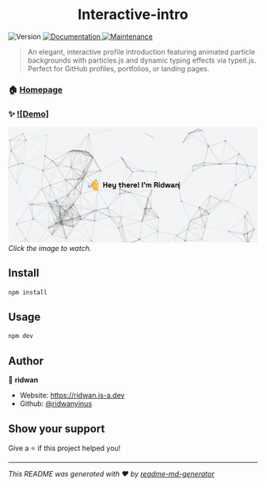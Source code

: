 <h1 align="center">Interactive-intro</h1>
<p>
  <img alt="Version" src="https://img.shields.io/badge/version-0.0.0-blue.svg?cacheSeconds=2592000" />
  <a href="https://github.com/ridwanyinus/Interactive-intro#readme" target="_blank">
    <img alt="Documentation" src="https://img.shields.io/badge/documentation-yes-brightgreen.svg" />
  </a>
  <a href="https://github.com/ridwanyinus/Interactive-intro/graphs/commit-activity" target="_blank">
    <img alt="Maintenance" src="https://img.shields.io/badge/Maintained%3F-yes-green.svg" />
  </a>
</p>

> An elegant, interactive profile introduction featuring animated particle backgrounds with particles.js and dynamic typing effects via typeit.js. Perfect for GitHub profiles, portfolios, or landing pages.

### 🏠 [Homepage](https://interactive-intro.vercel.app)

### ✨ [![Demo]](https://streamable.com/4j3l4c)
[![Video Thumbnail](https://raw.githubusercontent.com/ridwanyinus/Interactive-intro/main/public/thumbnail.png)](https://streamable.com/4j3l4c)
_Click the image to watch._

## Install

```sh
npm install
```

## Usage

```sh
npm dev
```

## Author

👤 **ridwan**

- Website: https://ridwan.is-a.dev
- Github: [@ridwanyinus](https://github.com/ridwanyinus)

## Show your support

Give a ⭐️ if this project helped you!

---

_This README was generated with ❤️ by [readme-md-generator](https://github.com/kefranabg/readme-md-generator)_
